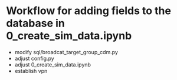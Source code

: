 # Workflow for adding fields to the database in 0_create_sim_data.ipynb
- modify sql/broadcat_target_group_cdm.py
- adjust config.py
- adjust 0_create_sim_data.ipynb
- establish vpn
